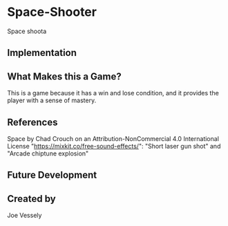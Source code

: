 # Space-Shooter
Space shoota

## Implementation

## What Makes this a Game?
This is a game because it has a win and lose condition, and it provides the player with a sense of mastery.

## References
Space by Chad Crouch on an Attribution-NonCommercial 4.0 International License
"https://mixkit.co/free-sound-effects/": "Short laser gun shot" and "Arcade chiptune explosion"

## Future Development

## Created by
Joe Vessely
